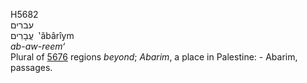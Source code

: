 <body>
  <p>H5682<br>  עברים  <br> עֲבָרִים  ‎  ‛ăbârı̂ym  <br><i>ab-aw-reem‘ </i><br>Plural of <a href="h5676.htm">5676</a>  regions <i>beyond</i>; <i>Abarim</i>, a place in Palestine: - Abarim, passages.<br></p>
 </body>